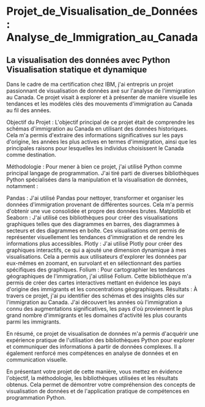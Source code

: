 # Projet_de_Visualisation_de_Données : Analyse_de_Immigration_au_Canada
## La visualisation des données avec Python Visualisation statique et dynamique

Dans le cadre de ma certification chez IBM, j'ai entrepris un projet passionnant de visualisation de données axé sur l'analyse de l'immigration au Canada. Ce projet visait à explorer et à présenter de manière visuelle les tendances et les modèles clés des mouvements d'immigration au Canada au fil des années.

Objectif du Projet :
L'objectif principal de ce projet était de comprendre les schémas d'immigration au Canada en utilisant des données historiques. Cela m'a permis d'extraire des informations significatives sur les pays d'origine, les années les plus actives en termes d'immigration, ainsi que les principales raisons pour lesquelles les individus choisissent le Canada comme destination.

Méthodologie :
Pour mener à bien ce projet, j'ai utilisé Python comme principal langage de programmation. J'ai tiré parti de diverses bibliothèques Python spécialisées dans la manipulation et la visualisation de données, notamment :

Pandas : J'ai utilisé Pandas pour nettoyer, transformer et organiser les données d'immigration provenant de différentes sources. Cela m'a permis d'obtenir une vue consolidée et propre des données brutes.
Matplotlib et Seaborn : J'ai utilisé ces bibliothèques pour créer des visualisations graphiques telles que des diagrammes en barres, des diagrammes à secteurs et des diagrammes en boîte. Ces visualisations ont permis de représenter visuellement les tendances d'immigration et de rendre les informations plus accessibles.
Plotly : J'ai utilisé Plotly pour créer des graphiques interactifs, ce qui a ajouté une dimension dynamique à mes visualisations. Cela a permis aux utilisateurs d'explorer les données par eux-mêmes en zoomant, en survolant et en sélectionnant des parties spécifiques des graphiques.
Folium : Pour cartographier les tendances géographiques de l'immigration, j'ai utilisé Folium. Cette bibliothèque m'a permis de créer des cartes interactives mettant en évidence les pays d'origine des immigrants et les concentrations géographiques.
Résultats :
À travers ce projet, j'ai pu identifier des schémas et des insights clés sur l'immigration au Canada. J'ai découvert les années où l'immigration a connu des augmentations significatives, les pays d'où proviennent le plus grand nombre d'immigrants et les domaines d'activité les plus courants parmi les immigrants.

En résumé, ce projet de visualisation de données m'a permis d'acquérir une expérience pratique de l'utilisation des bibliothèques Python pour explorer et communiquer des informations à partir de données complexes. Il a également renforcé mes compétences en analyse de données et en communication visuelle.

En présentant votre projet de cette manière, vous mettez en évidence l'objectif, la méthodologie, les bibliothèques utilisées et les résultats obtenus. Cela permet de démontrer votre compréhension des concepts de visualisation de données et de l'application pratique de compétences en programmation Python.
